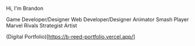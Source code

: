 Hi, I'm Brandon

Game Developer/Designer
Web Developer/Designer
Animator
Smash Player
Marvel Rivals Strategist
Artist

(Digital Portfolio)[https://b-reed-portfolio.vercel.app/]
